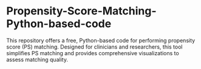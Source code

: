 # Propensity-Score-Matching-Python-based-code
This repository offers a free, Python-based code for performing propensity score (PS) matching. Designed for clinicians and researchers, this tool simplifies PS matching and provides comprehensive visualizations to assess matching quality. 
